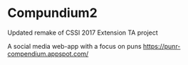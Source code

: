 # Compundium2
Updated remake of CSSI 2017 Extension TA project

A social media web-app with a focus on puns
https://punr-compendium.appspot.com/

